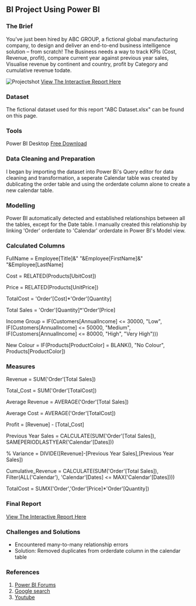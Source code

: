 ## BI Project Using Power BI

### The Brief
You’ve just been hired by ABC GROUP, a fictional global manufacturing company, to design and deliver an end-to-end business intelligence solution – from scratch!
The Business needs a way to track KPIs (Cost, Revenue, profit), compare current year against previous year sales, Visualise revenue by continent and country, profit by Category and cumulative revenue todate.

![Projectshot](https://github.com/Kenayi18/ABC-GROUP-SALES-ANALYSIS/assets/173837738/eeae1768-a670-4fe8-b03f-55b841c50a1f) [View The Interactive Report Here](https://app.powerbi.com/reportEmbed?reportId=dcccbc40-a3c9-4a52-a9da-335efbee78b0&autoAuth=true&ctid=516d080c-5b7a-4154-ba3a-5404fc5e59cc)

### Dataset
The fictional dataset used for this report "ABC Dataset.xlsx" can be found on this page.

### Tools
Power BI Desktop [Free Download](https://www.microsoft.com/en-us/power-platform/products/power-bi/desktop)

### Data Cleaning and Preparation
I began by importing the dataset into Power Bi's Query editor for data cleaning and transformation, a seperate Calendar table was created by dublicating the order table and using the orderdate column alone to create a new calendar table.

### Modelling
Power BI automatically detected and established relationships between all the tables, except for the Date table. I manually created this relationship by linking 'Order' orderdate to 'Calendar' orderdate in Power BI's Model view.

### Calculated Columns
FullName = Employee[Title]&" "&Employee[FirstName]&" "&Employee[LastName]

Cost = RELATED(Products[UbitCost])

Price = RELATED(Products[UnitPrice])

TotalCost = 'Order'[Cost]*'Order'[Quantity]

Total Sales = 'Order'[Quantity]*'Order'[Price]

Income Group = IF(Customers[AnnualIncome] <= 30000, "Low",
                IF(Customers[AnnualIncome] <= 50000, "Medium",
                IF(Customers[AnnualIncome] <= 80000, "High",
                "Very High")))
                
New Colour = IF(Products[ProductColor] = BLANK(), "No Colour", Products[ProductColor])

### Measures
Revenue = SUM('Order'[Total Sales])

Total_Cost = SUM('Order'[TotalCost])

Average Revenue = AVERAGE('Order'[Total Sales])

Average Cost = AVERAGE('Order'[TotalCost])

Profit = [Revenue] - [Total_Cost]

Previous Year Sales = CALCULATE(SUM('Order'[Total Sales]),
                    SAMEPERIODLASTYEAR('Calendar'[Dates]))
                    
% Variance = DIVIDE([Revenue]-[Previous Year Sales],[Previous Year Sales])

Cumulative_Revenue = CALCULATE(SUM('Order'[Total Sales]),
              Filter(ALL('Calendar'),
              'Calendar'[Dates] <= MAX('Calendar'[Dates])))

TotalCost = SUMX('Order','Order'[Price]*'Order'[Quantity])

### Final Report
[View The Interactive Report Here](https://app.powerbi.com/reportEmbed?reportId=dcccbc40-a3c9-4a52-a9da-335efbee78b0&autoAuth=true&ctid=516d080c-5b7a-4154-ba3a-5404fc5e59cc)

### Challenges and Solutions
- Encountered many-to-many relationship errors
- Solution: Removed duplicates from orderdate column in the calendar table

### References
1. [Power BI Forums](https://community.fabric.microsoft.com/t5/Power-BI-forums/ct-p/powerbi)
2. [Google search](https://www.google.com/)
3. [Youtube](https://www.youtube.com/)






